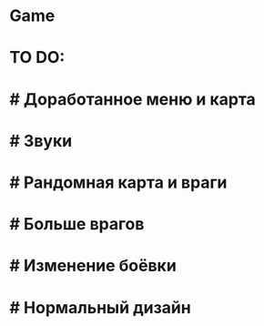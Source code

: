 # Game
# TO DO:
#  
# #  Доработанное меню и карта
# #  Звуки
# #  Рандомная карта и враги
# #  Больше врагов
# #  Изменение боёвки
# #  Нормальный дизайн
#
 
